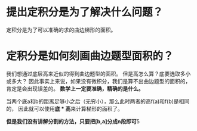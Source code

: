 # 提出定积分是为了解决什么问题？
定积分是为了可以准确的求的曲边梯形的面积。
# 定积分是如何刻画曲边题型面积的？
我们想通过底层高来近似的得到曲边题型的面积。
但是高怎么算？底要选取多小或多大？
因此事实上来说，如果没有微积分，我们是算不出曲边题型的面积的，肯定是会出现误差的。
**数学上一定要准确，精确的是什么。**

当两个底a和b的距离足够小之后（无穷小），那么此时两者的高f(a)和f(b)是相同的，
因此就可以使用**底 * 高**来计算梯形的面积了。

**但是我们没有讲解分割的方法，只要把[b,a]分成n段即可**5
